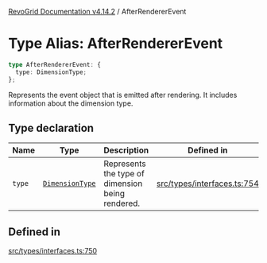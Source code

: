 [RevoGrid Documentation v4.14.2](README.md) / AfterRendererEvent

# Type Alias: AfterRendererEvent

```ts
type AfterRendererEvent: {
  type: DimensionType;
};
```

Represents the event object that is emitted after rendering.
It includes information about the dimension type.

## Type declaration

| Name | Type | Description | Defined in |
| ------ | ------ | ------ | ------ |
| `type` | [`DimensionType`](TypeAlias.DimensionType.md) | Represents the type of dimension being rendered. | [src/types/interfaces.ts:754](https://github.com/revolist/revogrid/blob/29f379095274a66a187c28b49fe0e1fb4170d3ea/src/types/interfaces.ts#L754) |

## Defined in

[src/types/interfaces.ts:750](https://github.com/revolist/revogrid/blob/29f379095274a66a187c28b49fe0e1fb4170d3ea/src/types/interfaces.ts#L750)
